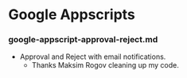 # Google Appscripts

### google-appscript-approval-reject.md
- Approval and Reject with email notifications.
   - Thanks Maksim Rogov cleaning up my code.
